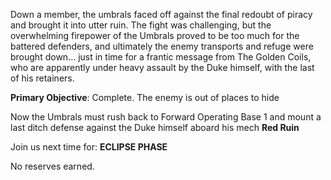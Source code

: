 Down a member, the umbrals faced off against the final redoubt of piracy and brought it into utter ruin. The fight was challenging, but the overwhelming firepower of the Umbrals proved to be too much for the battered defenders, and ultimately the enemy transports and refuge were brought down... just in time for a frantic message from The Golden Coils, who are apparently under heavy assault by the Duke himself, with the last of his retainers. 

**Primary Objective**: Complete. The enemy is out of places to hide

Now the Umbrals must rush back to Forward Operating Base 1 and mount a last ditch defense against the Duke himself aboard his mech **Red Ruin** 

Join us next time for: **ECLIPSE PHASE** 

No reserves earned.